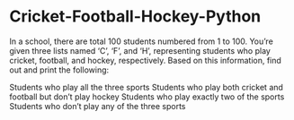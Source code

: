 # Cricket-Football-Hockey-Python
In a school, there are total 100 students numbered from 1 to 100. You’re given three lists named ‘C’, ‘F’, and ‘H’, representing students who play cricket, football, and hockey, respectively. Based on this information, find out and print the following:

Students who play all the three sports
Students who play both cricket and football but don’t play hockey
Students who play exactly two of the sports
Students who don’t play any of the three sports
